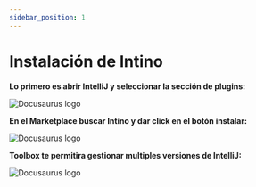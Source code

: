```yaml
---
sidebar_position: 1
---
```


# Instalación de Intino

**Lo primero es abrir IntelliJ y seleccionar la sección de plugins:**

![Docusaurus logo](/img/intellij.png)

**En el Marketplace buscar Intino y dar click en el botón instalar:**

![Docusaurus logo](/img/intellij-1.png)

**Toolbox te permitira gestionar multiples versiones de IntelliJ:**

![Docusaurus logo](/img/toolbox-3.png)